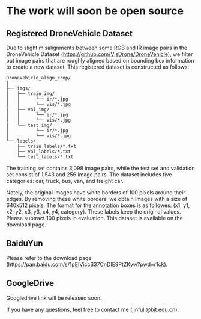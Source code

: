 # The work will soon be open source

## Registered DroneVehicle Dataset

Due to slight misalignments between some RGB and IR image pairs in the DroneVehicle Dataset (https://github.com/VisDrone/DroneVehicle), we filter out image pairs that are roughly aligned based on bounding box information to create a new dataset. This registered dataset is constructed as follows:

    DroneVehicle_align_crop/
    │
    ├── imgs/
    │   ├── train_img/
    │   │      └── ir/*.jpg
    │   │      └── vis/*.jpg
    |   ├── val_img/
    │   │      └── ir/*.jpg
    │   │      └── vis/*.jpg
    |   └── test_img/
    │          └── ir/*.jpg
    │          └── vis/*.jpg
    └── labels/
        ├── train_labels/*.txt
        ├── val_labels/*.txt
        └── test_labels/*.txt

The training set contains 3,098 image pairs, while the test set and validation set consist of 1,543 and 256 image pairs. The dataset includes five categories: car, truck, bus, van, and freight car.

Notely, the original images have white borders of 100 pixels around their edges. By removing these white borders, we obtain images with a size of 640x512 pixels. The format for the annotation boxes is as followes: (x1, y1, x2, y2, x3, y3, x4, y4, category). These labels keep the original values. Please subtract 100 pixels in evaluation. This dataset is available on the download page.

## BaiduYun

Please refer to the download page (https://pan.baidu.com/s/1pEIViccS37CnDIE9PtZKyw?pwd=r1ck).

## GoogleDrive

Googledrive link will be released soon.

If you have any questions, feel free to contact me (<jinfuli@bit.edu.cn>).
